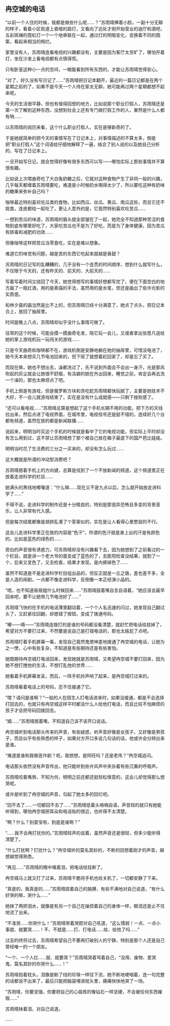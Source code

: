 ## 冉空城的电话

“以前一个人住的时候，我都是做些什么呢……？”苏雨晴捧着小脸，一副十分无聊的样子，看着小区街道上昏暗的路灯，又看向了远处才刚开始营业的迪厅和酒吧，五彩斑斓的霓虹灯一个一个地串联在一起，通过灯的明暗变化，变换着不同的图案，看起来相当的绚烂。

家里没有人，苏雨晴连看电视的兴趣都没有，主要是因为客厅太空旷了，哪怕开着灯，坐在沙发上看电视都有点慎得慌。

只有卧室这种小一点的空间，一眼能看到所有东西的，才能让苏雨晴觉得安心。

“对了，好久没有写日记了……”苏雨晴把日记本翻开，最近的一篇日记都是在两个星期之前的了，如果不是今天一个人待在家太无聊，她可能再过两个星期都想不起来呢。

今天的生活很平静，但也有值得回想的地方，比如说那个职业打假人，苏雨晴还是第一次了解到这种东西，没想到社会上还有专门做打假工作的人，果然是什么人都有呐……

以苏雨晴的阅历来看，这个什么职业打假人，实在是够新奇的了。

于是她就简单的把今天的事情写在了日记本上，对事情描述的不算太多，倒是把“职业打假人”这个词语给仔细地解释了一遍，结合了别人说的以及她自己分析的，写在了日记本上。

一旦开始写日记，就会觉得好像有很多东西可以写——哪怕实际上那些事情并不算很有趣。

比如说上次喂曲奇吃了大白兔奶糖之后，它就对这种食物产生了非同一般的兴趣，几乎每天都缠着苏雨晴要吃，难道是小时候奶水喝得太少了，所以要吃这种有奶味的糖果来弥补自己吗？

咖啡最近特别喜欢吃瓜类的食物，比如西瓜、丝瓜、黄瓜、南瓜这些，而且它还不挑食，连皮都给一起吃了，更让人意外的是，它竟然特别喜欢吃苦瓜……

一想到苦瓜的味道，苏雨晴的眉头就全部皱在了一起，她完全不知道那种苦涩的食物到底有哪里好吃了，大家吃苦瓜也不是为了好吃，而是为了身体健康，因为苦瓜有排毒和减肥的功效……

但像咖啡这样把苦瓜当零食吃，实在是难以想象。

难道它的味觉有问题，越是苦的东西它吃起来就越是香甜？

苏雨晴的日记写的乱糟糟的，几乎没有一个连贯的时间顺序，想到什么就写什么，不仅限于今天的，还有昨天的、前天的、大前天的……

写着写着时间又绕回了今天，她觉得想写的事情好想都写完了，便在下面空白的地方画了一瓶红酒，用的是素描的手法，虽然用的是水笔，但还是画出了些许光影的实质感。

和林夕晨的画当然是比不上的，但苏雨晴已经十分满意了，她点了点头，把日记本合上，放回了抽屉里。

时间是晚上八点，苏雨晴却似乎没什么事情可做了。

往常的这个时候，可能会摸一摸曲奇毛发，陪它玩一会儿，又或者拿出张思凡送给她的掌上游戏机玩一玩闯关的游戏……

只是今天曲奇和咖啡都不在，游戏机倒是安静地躺在她的抽屉里，可惜没电池了，她今天本来想买几节电池回来的，但下班了就想着赶回家了，却是忘了买了。

而现在嘛，她也不想出去，澡都洗过了，先不说到外面会不会出一身汗，光是那风吹起的灰尘就会让她很不舒服，有洁癖的她在外出回来，睡觉之前，肯定会再去洗一个澡的，那也太麻烦点了吧。

手机上倒是有游戏，但是俄罗斯方块和贪吃蛇苏雨晴都快玩腻了，主要是她技术不大好，不一会儿就游戏结束了，实在是没有什么成就感——只剩下挫败感了。

“还可以看电视……”苏雨晴总算是想起了这个手机长期不用的功能，把下方的天线拉出来，然后点进了电视界面，在城市里，电视信号还是挺不错的，连续好几个台都有频道，虽然在放的都是新闻联播……

说起来，明明当时买这个手机的时候就是看中了它的电视功能，但实际上平时却没有怎么用到过，这不禁让苏雨晴想了那个被自己放在箱子最底下的国产芭比娃娃。

明明当时花了生活费的三分之一买来的，却没有怎么玩过……

这大概就是所谓的冲动型消费吧？

苏雨晴摁着手机上的方向键，总算是找到了一个不放新闻的频道，这个频道里正在放着走进科学的栏目……

她满头的黑线地嘟嚷道：“什么嘛……现在又不是九点以后，怎么就开始放走进科学了……”

不得不说，走进科学的制作还是十分精良的，特别是那诡异恐怖且多变的背景音乐，让人非常有代入感。

但是每次结尾都像是胡拼乱凑了个答案似的，实在是让人看得心里憋屈的不行。

这会儿走进科学里正在放的内容是“色汗”，所谓的色汗就是身上出的汗是有颜色的，比如是蓝色的绿色的……

旁白的声音很有诱惑力，可苏雨晴却没有兴趣看下去，因为她想到了之前看过的一个栏目，就是讲一个老大爷的蛋变成了蓝色的了，去医院检查没结果，就割了一个，后来又变色了，又去检查，结果才发现，是内裤掉色了……

虽然不知道是不是走进科学栏目组出品的，但反正就是一丘之貉，差也差不多，全是人造的闹剧，一点都不像走进科学，反倒像一本正经演小品的。

“唔，也不知道莜莜姐什么时候回来……”苏雨晴鼓着嘴自言自语着，“她应该会最早回来吧，要不让她带几节电池好了……”

苏雨晴飞快的在手机的电话薄里翻动着，一个个人名迅速的闪过，她发现自己翻过头了，又赶紧往回翻，却摁错了按钮，变成了拨通号码。

“嘟——嘀——”苏雨晴连拨打的是谁的号码都没看清楚，就赶忙把电话给挂掉了，希望对方不要打过来，不然要是说自己是打错电话的，那也太尴尬了点吧。

苏雨晴盯着手机屏幕一看，发现自己竟然鬼使神差地拨通了冉空城的电话，让她为之一愣，心中有些复杂，不知道是有些期待还是有些害怕。

她既期待冉空城打电话回来，发现她就是苏雨晴，又希望冉空城不要打回来，因为她不想打搅他的生活，不想打乱他的世界……

她看着手机屏幕发呆，而后，一阵手机铃声响了起来，是冉空城打过来的。

苏雨晴看着电话上的号码，忍不住接通了它。

“喂？请问是谁啊？”一般的人在陌生人打电话进来时，如果没接通，都是不会选择打回去的，也就只有冉空城这样平时都没什么人给他打电话，而且比较不怕麻烦的孩子才会把号码回拨回去。

“姆……”苏雨晴抿着嘴，不知道自己该不该开口说话。

冉空城听到电话那头传来的声音，有些疑惑，听声音好像是女孩子，又好像是男孩子，而且似乎有些熟悉的样子，如果对方开口多说几句话的话，他或许会分辨出来是谁。

“难道是谁和我做恶作剧？呃，我想想，是阿旺吗？还是老伟？”冉空城追问。

电话那头依然没有声音传出，他只能听到些许风声中夹杂着有些沉重的呼吸声。

苏雨晴咬着嘴唇，不知为何，明明之前还都还挺轻松惬意的，这会儿却觉得那么想哭呢。

或许是听到了冉空城的声音，勾起了她太多的回忆吧。

“回不去了……一切都回不去了……”苏雨晴低着头喃喃自语，声音轻的就只有她能听得到，哪怕冉空城把耳朵和电话贴的很近，也听得不太清楚。

“啊？什么？别耍宝啦，到底是谁啊？”

“……我不会再打扰你的。”苏雨晴轻声的说着，虽然声音还是很轻，但多少能听得清楚了。

“什么打扰啊？打扰什么？”冉空城听的莫名其妙的，不断的回想着刚才的声音，越想越觉得熟悉。

“再见……”苏雨晴的眼中噙着泪，把电话给挂断了。

冉空城马上就又打了过来，苏雨晴干脆将手机也给关机了，一切都安静了下来。

“真是的，我真是的……”苏雨晴捏着自己的胳膊，有些不满地对自己说道，“有什么好哭的嘛，哭什么……”

她抹了两把泪水，就像是有另一个自己在操控着自己的身体一样，眼泪还是止不住地流了出来。

“不准哭……你哭什么！”苏雨晴带着哭腔对自己吼道，“这么懦弱！一点、一点小事就、就要哭……！不、不就是……打、打电话……给、给他了吗……”

过去的终将过去，苏雨晴希望自己不要再打破别人的宁静，特别是那个人还是自己曾经唯一的一个朋友。

“一个、一个人扛……就、就要哭？”苏雨晴哭着骂着自己，“没用、废物、爱哭鬼，莫名其妙的你哭什么……！”

苏雨晴抱着枕头，泪像是断了线的珍珠一样往下流，她不断地哽咽着，连一句完整的话都说不出来了，最后只能把脑袋埋进枕头里，痛痛快快地哭了一场。

“苏雨晴，你要坚强，你要把自己的心锻炼的像钻石一样坚硬，不会被任何东西摧毁……”

苏雨晴抹着泪，对自己说道。

……
